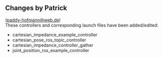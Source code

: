 ## Changes by Patrick
(paddy-hofmann@web.de) \
These controllers and corresponding launch files have been added/edited:
- cartesian_impedance_example_controller
- cartesian_pose_ros_topic_controller
- cartesian_impedance_controller_gather
- joint_position_ros_example_controller